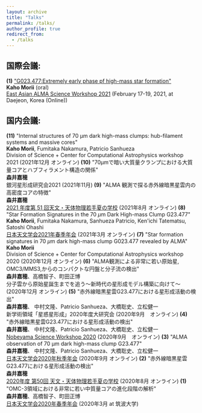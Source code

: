 ```yaml
---
layout: archive
title: "Talks"
permalink: /talks/
author_profile: true
redirect_from:
  - /talks
---
```

<!-- 
{% if site.talkmap_link == true %}

<p style="text-decoration:underline;"><a href="/talkmap.html">See a map of all the places I've given a talk!</a></p>

{% endif %}

{% for post in site.talks reversed %}
  {% include archive-single-talk.html %}
{% endfor %}
 -->
 
## 国際会議: 

**(1)** ["G023.477:Extremely early phase pf high-mass star formation"](https://alma.kasi.re.kr/almakasi2021/abstract/KahoMorii.html) <br> **Kaho Morii** (oral) <br>
[East Asian ALMA Science Workshop 2021](https://alma.kasi.re.kr/almakasi2021/) (February 17-19, 2021, at Daejeon, Korea (Online))

## 国内会議:
**(11)** "Internal structures of 70 µm dark high-mass clumps: hub-filament systems and massive cores" <br> **Kaho Morii**, Fumitaka Nakamura, Patricio Sanhueza <br>
Division of Science + Center for Computational Astrophysics workshop 2021 (2021年12月 オンライン)
**(10)** "70μmで暗い大質量クランプにおける大質量コアとハブフィラメント構造の関係" <br> **森井嘉穂** <br> 銀河星形成研究会2021 (2021年11月) 
**(9)** "ALMA 観測で探る赤外線暗黒星雲内の高密度コアの特徴" <br> **森井嘉穂** <br> 
[2021 年度第 51 回天文・天体物理若手夏の学校](https://astro-wakate.sakura.ne.jp/ss2021/) (2021年8月 オンライン)
**(8)** "Star Formation Signatures in the 70 $\mu$m Dark High-mass Clump G23.477" <br> **Kaho Morii**, Fumitaka Nakamura, Sanhueza Patricio, Ken'ichi Tatematsu, Satoshi Ohashi <br> [日本天文学会2021年春季年会](https://www.asj.or.jp/nenkai/archive/2021a/pdf/P115b.pdf) (2021年3月 オンライン)
**(7)** "Star formation signatures in 70 $\mu$m dark high-mass clump G023.477 revealed by ALMA" <br> **Kaho Morii** <br> 
Division of Science + Center for Computational Astrophysics workshop 2020 (2020年12月 オンライン)
**(6)** "ALMA観測による非常に若い原始星, OMC3/MMS3,からのコンパクトな円盤と分子流の検出" <br> **森井嘉穂**、高橋智子、町田正博 <br> 
分子雲から原始星誕生までを追う〜新時代の星形成モデル構築に向けて〜 (2020年12月 オンライン)
**(5)** "赤外線暗黒星雲G23.477における星形成活動の検出" <br> **森井嘉穂**、 中村文隆、Patricio Sanhueza、大橋聡史、立松健一 <br> 
新学術領域「星惑星形成」2020年度大研究会 (2020年9月　オンライン)
**(4)** "赤外線暗黒星雲G23.477における星形成活動の検出" <br> **森井嘉穂**、 中村文隆、Patricio Sanhueza、大橋聡史、立松健一 <br> 
[Nobeyama Science Workshop 2020](https://sites.google.com/keio.jp/nobeyama-science-workshop2020/%E8%AC%9B%E6%BC%94%E3%82%B9%E3%83%A9%E3%82%A4%E3%83%89?authuser=0) (2020年9月　オンライン)
**(3)** "ALMA observation of 70 µm dark high-mass clump G23.477" <br> **森井嘉穂**、 中村文隆、Patricio Sanhueza、大橋聡史、立松健一 <br>
[日本天文学会2020年秋季年会](https://www.asj.or.jp/nenkai/archive/2020b/pdf/P119a.pdf) (2020年9月 オンライン)
**(2)** "赤外線暗黒星雲G23.477における星形成活動の検出" <br> **森井嘉穂** <br> 
[2020年度 第50回 天文・天体物理若手夏の学校](http://astro-wakate.org/ss2020/wp-content/uploads/2020/09/20200910proceedings_planet.pdf) (2020年8月 オンライン)
**(1)** "OMC-3領域における非常に若い中質量コアの進化段階の解析" <br> **森井嘉穂**、高橋智子、町田正博 <br> 
[日本天文学会2020年春季年会](https://www.asj.or.jp/nenkai/archive/2020b/pdf/P119a.pdf) (2020年3月 at 筑波大学)
